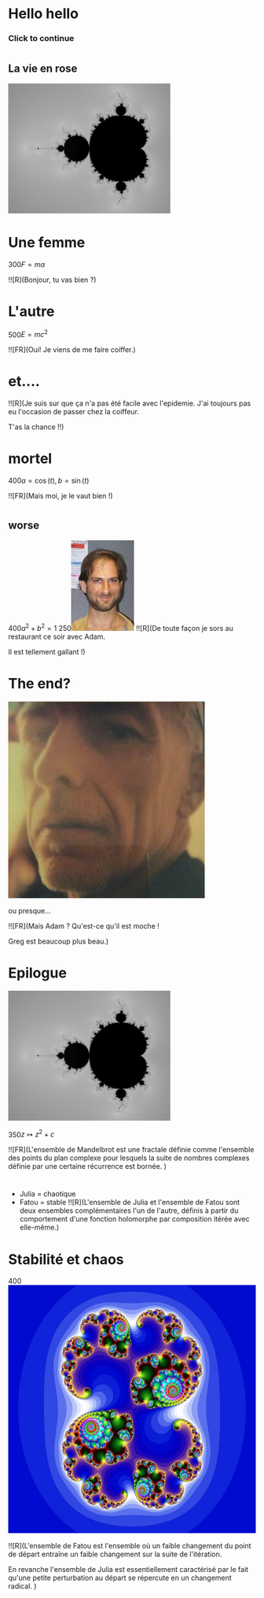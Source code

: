 # Hello hello

### Click to continue

#

## La vie en rose

![](mandy.png)

# Une femme

300$F = m\alpha$

!![R](Bonjour, tu vas bien ?)

# L'autre

500$E = mc^2$

!![FR](Oui! Je viens de me faire coiffer.)


# et....

!![R](Je suis sur que ça n'a pas été facile avec l'epidemie.
J'ai toujours pas eu l'occasion de passer chez la coiffeur.

T'as la chance !!)

# mortel

400$a = \cos(t),\, b = \sin(t)$

!![FR](Mais moi, je le vaut bien !)

#

## worse

400$a^2 + b^2 = 1$
250![adam](adam.jpeg)
!![R](De toute façon je sors au restaurant ce soir avec Adam.

Il est tellement gallant !)

# The end?

![le plus beau](me.jpeg)

ou presque...

!![FR](Mais Adam ?
Qu'est-ce qu'il est moche ! 

Greg est beaucoup plus beau.)

# Epilogue

![](mandy.png)

350$z \mapsto z^2 + c$

!![FR](L'ensemble de Mandelbrot est une fractale définie comme l'ensemble des points du plan complexe pour lesquels la suite de nombres complexes définie par une certaine récurrence est bornée.
)

#

- Julia = chaotique
- Fatou = stable
!![R](L'ensemble de Julia et l'ensemble de Fatou sont deux ensembles complémentaires l'un de l'autre, définis à partir du comportement d'une fonction  holomorphe par composition itérée avec elle-même.)

# Stabilité et chaos

400![Je suis Julia](julia.jpg)


!![R](L'ensemble de Fatou est l'ensemble où un faible changement du point de départ entraîne un faible changement sur la suite de l'itération.

En revanche l'ensemble de Julia est essentiellement caractérisé par le fait qu'une petite perturbation au départ se répercute en un changement radical. )
